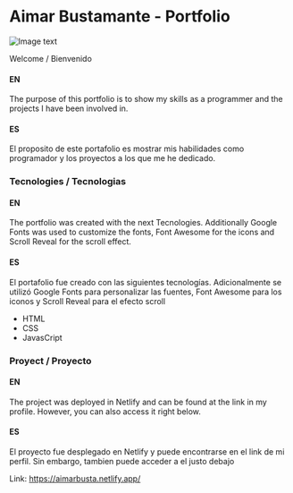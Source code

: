 # Aimar Bustamante - Portfolio

![Image text](https://github.com/AimarBustamante/myPortfolio/blob/main/img/Portafolio%20Mockup.png)

Welcome / Bienvenido

#### EN
The purpose of this portfolio is to show my skills as a programmer and the projects I have been involved in. 

#### ES
El proposito de este portafolio es mostrar mis habilidades como programador y los proyectos a los que me he dedicado. 


### Tecnologies / Tecnologias

#### EN
The portfolio was created with the next Tecnologies. Additionally Google Fonts was used to customize the fonts, Font Awesome for the icons and Scroll Reveal for the scroll effect.

#### ES
El portafolio fue creado con las siguientes tecnologías. Adicionalmente se utilizó Google Fonts para personalizar las fuentes, Font Awesome para los iconos y Scroll Reveal para el efecto scroll

- HTML
- CSS
- JavasCript

### Proyect / Proyecto

#### EN
The project was deployed in Netlify and can be found at the link in my profile. However, you can also access it right below.

#### ES
El proyecto fue desplegado en Netlify y puede encontrarse en el link de mi perfil. Sin embargo, tambien puede acceder a el justo debajo

Link: https://aimarbusta.netlify.app/
